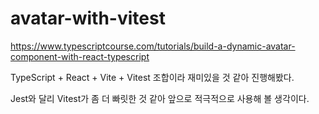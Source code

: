 # avatar-with-vitest

https://www.typescriptcourse.com/tutorials/build-a-dynamic-avatar-component-with-react-typescript

TypeScript + React + Vite + Vitest 조합이라 재미있을 것 같아 진행해봤다.

Jest와 달리 Vitest가 좀 더 빠릿한 것 같아 앞으로 적극적으로 사용해 볼 생각이다.
